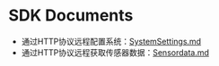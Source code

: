 # SDK Documents

* 通过HTTP协议远程配置系统：[SystemSettings.md](docs/SystemSettings.md)
* 通过HTTP协议远程获取传感器数据：[Sensordata.md](docs/SensorData.md)
